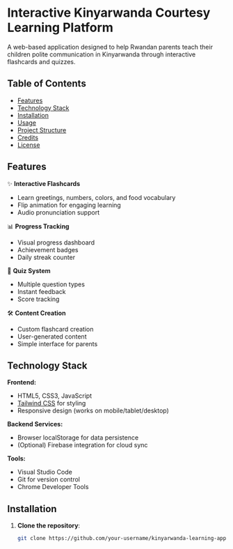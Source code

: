 # Interactive Kinyarwanda Courtesy Learning Platform


A web-based application designed to help Rwandan parents teach their children polite communication in Kinyarwanda through interactive flashcards and quizzes.

## Table of Contents
- [Features](#features)
- [Technology Stack](#technology-stack)
- [Installation](#installation)
- [Usage](#usage)
- [Project Structure](#project-structure)
- [Credits](#credits)
- [License](#license)

## Features

✨ **Interactive Flashcards**  
- Learn greetings, numbers, colors, and food vocabulary
- Flip animation for engaging learning
- Audio pronunciation support

📊 **Progress Tracking**  
- Visual progress dashboard
- Achievement badges
- Daily streak counter

🎯 **Quiz System**  
- Multiple question types
- Instant feedback
- Score tracking

🛠️ **Content Creation**  
- Custom flashcard creation
- User-generated content
- Simple interface for parents

## Technology Stack

**Frontend:**
- HTML5, CSS3, JavaScript
- [Tailwind CSS](https://tailwindcss.com/) for styling
- Responsive design (works on mobile/tablet/desktop)

**Backend Services:**
- Browser localStorage for data persistence
- (Optional) Firebase integration for cloud sync

**Tools:**
- Visual Studio Code
- Git for version control
- Chrome Developer Tools

## Installation

1. **Clone the repository**:
   ```bash
   git clone https://github.com/your-username/kinyarwanda-learning-app.git
